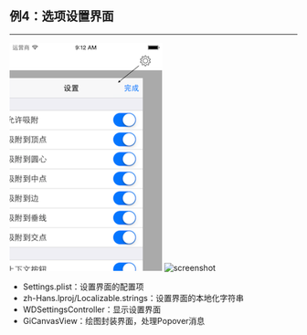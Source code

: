 ## 例4：选项设置界面
-----------------

![screenshot](screenshot.png)
![screenshot](../CmdBar1/screenshot2.png)

- Settings.plist：设置界面的配置项
- zh-Hans.lproj/Localizable.strings：设置界面的本地化字符串
- WDSettingsController：显示设置界面
- GiCanvasView：绘图封装界面，处理Popover消息
